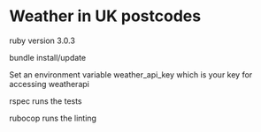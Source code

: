 # Weather in UK postcodes

ruby version 3.0.3

bundle install/update

Set an environment variable weather_api_key which is your key for accessing weatherapi

rspec runs the tests

rubocop runs the linting
